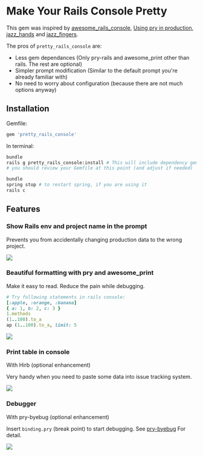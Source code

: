 # Make Your Rails Console Pretty

This gem was inspired by [awesome_rails_console](https://github.com/ascendbruce/awesome_rails_console), [Using pry in production](https://bugsnag.com/blog/production-pry), [jazz_hands](https://github.com/nixme/jazz_hands) and [jazz_fingers](https://github.com/plribeiro3000/jazz_fingers).

The pros of `pretty_rails_console` are:

- Less gem dependances (Only pry-rails and awesome_print other than rails. The rest are optional)
- Simpler prompt modification (Similar to the default prompt you're already familiar with)
- No need to worry about configuration (because there are not much options anyway)

## Installation

Gemfile:

```ruby
gem 'pretty_rails_console'
```

In terminal:

```sh
bundle
rails g pretty_rails_console:install # This will include dependency gems to the gemfile
# you should review your Gemfile at this point (and adjust if needed)
```

```sh
bundle
spring stop # to restart spring, if you are using it
rails c
```

## Features

### Show Rails env and project name in the prompt

Prevents you from accidentally changing production data to the wrong project.

![](http://i.imgur.com/CKrJYqk.png)

### Beautiful formatting with pry and awesome_print

Make it easy to read. Reduce the pain while debugging.

```ruby
# Try following statements in rails console:
[:apple, :orange, :banana]
{ a: 1, b: 2, c: 3 }
1.methods
(1..100).to_a
ap (1..100).to_a, limit: 5
```

![](http://i.imgur.com/I1iV8n9.png)

### Print table in console

With Hirb (optional enhancement)

Very handy when you need to paste some data into issue tracking system.

![](http://i.imgur.com/9z3XDSU.png)

### Debugger

With pry-byebug (optional enhancement)

Insert `binding.pry` (break point) to start debugging. See [pry-byebug](https://github.com/deivid-rodriguez/pry-byebug) For detail.

![](http://i.imgur.com/mJbC24h.png)
